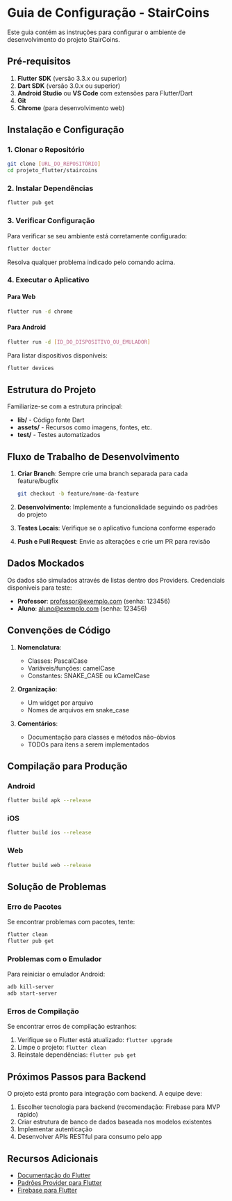# Guia de Configuração - StairCoins

Este guia contém as instruções para configurar o ambiente de desenvolvimento do projeto StairCoins.

## Pré-requisitos

1. **Flutter SDK** (versão 3.3.x ou superior)
2. **Dart SDK** (versão 3.0.x ou superior)
3. **Android Studio** ou **VS Code** com extensões para Flutter/Dart
4. **Git**
5. **Chrome** (para desenvolvimento web)

## Instalação e Configuração

### 1. Clonar o Repositório

```bash
git clone [URL_DO_REPOSITÓRIO]
cd projeto_flutter/staircoins
```

### 2. Instalar Dependências

```bash
flutter pub get
```

### 3. Verificar Configuração

Para verificar se seu ambiente está corretamente configurado:

```bash
flutter doctor
```

Resolva qualquer problema indicado pelo comando acima.

### 4. Executar o Aplicativo

#### Para Web
```bash
flutter run -d chrome
```

#### Para Android
```bash
flutter run -d [ID_DO_DISPOSITIVO_OU_EMULADOR]
```

Para listar dispositivos disponíveis:
```bash
flutter devices
```

## Estrutura do Projeto

Familiarize-se com a estrutura principal:

- **lib/** - Código fonte Dart
- **assets/** - Recursos como imagens, fontes, etc.
- **test/** - Testes automatizados

## Fluxo de Trabalho de Desenvolvimento

1. **Criar Branch**: Sempre crie uma branch separada para cada feature/bugfix
   ```bash
   git checkout -b feature/nome-da-feature
   ```

2. **Desenvolvimento**: Implemente a funcionalidade seguindo os padrões do projeto

3. **Testes Locais**: Verifique se o aplicativo funciona conforme esperado

4. **Push e Pull Request**: Envie as alterações e crie um PR para revisão

## Dados Mockados

Os dados são simulados através de listas dentro dos Providers. Credenciais disponíveis para teste:

- **Professor**: professor@exemplo.com (senha: 123456)
- **Aluno**: aluno@exemplo.com (senha: 123456)

## Convenções de Código

1. **Nomenclatura**:
   - Classes: PascalCase
   - Variáveis/funções: camelCase
   - Constantes: SNAKE_CASE ou kCamelCase

2. **Organização**:
   - Um widget por arquivo
   - Nomes de arquivos em snake_case

3. **Comentários**:
   - Documentação para classes e métodos não-óbvios
   - TODOs para itens a serem implementados

## Compilação para Produção

### Android
```bash
flutter build apk --release
```

### iOS
```bash
flutter build ios --release
```

### Web
```bash
flutter build web --release
```

## Solução de Problemas

### Erro de Pacotes
Se encontrar problemas com pacotes, tente:
```bash
flutter clean
flutter pub get
```

### Problemas com o Emulador
Para reiniciar o emulador Android:
```bash
adb kill-server
adb start-server
```

### Erros de Compilação
Se encontrar erros de compilação estranhos:
1. Verifique se o Flutter está atualizado: `flutter upgrade`
2. Limpe o projeto: `flutter clean`
3. Reinstale dependências: `flutter pub get`

## Próximos Passos para Backend

O projeto está pronto para integração com backend. A equipe deve:

1. Escolher tecnologia para backend (recomendação: Firebase para MVP rápido)
2. Criar estrutura de banco de dados baseada nos modelos existentes
3. Implementar autenticação
4. Desenvolver APIs RESTful para consumo pelo app

## Recursos Adicionais

- [Documentação do Flutter](https://flutter.dev/docs)
- [Padrões Provider para Flutter](https://pub.dev/packages/provider)
- [Firebase para Flutter](https://firebase.flutter.dev/docs/overview) 